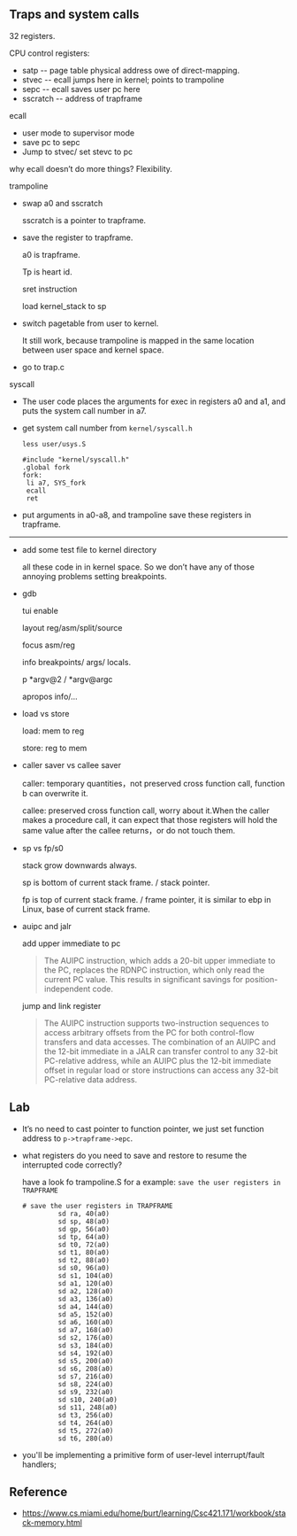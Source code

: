 ## Traps and system calls

32 registers.

CPU control registers:

- satp -- page table physical address owe of direct-mapping.
- stvec -- ecall jumps here in kernel; points to trampoline
- sepc -- ecall saves user pc here
- sscratch -- address of trapframe

ecall

- user mode to supervisor mode
- save pc to sepc
- Jump to stvec/ set stevc to pc

why ecall doesn’t do more things?  Flexibility.

trampoline 

- swap a0 and sscratch

  sscratch is a pointer to trapframe.

- save the register to trapframe. 

  a0 is trapframe.

  Tp is heart id.

  sret instruction

  load kernel_stack to sp 

- switch pagetable from user to kernel.  

  It still work, because trampoline is mapped in the same location between user space and kernel space.

- go to trap.c

syscall

- The user code places the arguments for exec in registers a0 and a1, and puts the system call number in a7.

- get system call number from `kernel/syscall.h`

  `less user/usys.S`

  ```assembly
  #include "kernel/syscall.h"
  .global fork
  fork:
   li a7, SYS_fork
   ecall
   ret
  ```

- put arguments in a0-a8, and trampoline save these registers in trapframe.

------

- add some test file to kernel directory

  all these code in in kernel space. So we don’t have any of those annoying problems setting breakpoints.

- gdb

  tui enable

  layout reg/asm/split/source

  focus asm/reg 

  info breakpoints/ args/ locals.

  p *argv@2 / *argv@argc

  apropos info/…

- load vs store

  load: mem to reg

  store: reg to mem

- caller saver vs callee saver

  caller: temporary quantities，not preserved cross function call, function b can overwrite it.

  callee: preserved cross function call, worry about it.When the caller makes a procedure call, it can expect that those registers will hold the same value after the callee returns，or do not touch them.

- sp vs fp/s0

  stack grow downwards always.

  sp is bottom of current stack frame. / stack pointer.

  fp is top of current stack frame. / frame pointer, it is similar to ebp in Linux, base of current stack frame.

- auipc and jalr

  add upper immediate to pc 

  > The AUIPC instruction, which adds a 20-bit upper immediate to the PC, replaces the RDNPC instruction, which only read the current PC value. This results in significant savings for position-independent code.

  jump and link register

  > The AUIPC instruction supports two-instruction sequences to access arbitrary offsets from the PC for both control-flow transfers and data accesses. The combination of an AUIPC and the 12-bit immediate in a JALR can transfer control to any 32-bit PC-relative address, while an AUIPC plus the 12-bit immediate offset in regular load or store instructions can access any 32-bit PC-relative data address.

## Lab

- It’s no need to cast pointer to function pointer, we just set function address to `p->trapframe->epc`.

- what registers do you need to save and restore to resume the interrupted code correctly? 

  have a look fo trampoline.S for a example: `save the user registers in TRAPFRAME`

  ```assembly
  # save the user registers in TRAPFRAME
           sd ra, 40(a0)
           sd sp, 48(a0)
           sd gp, 56(a0)
           sd tp, 64(a0)
           sd t0, 72(a0)
           sd t1, 80(a0)
           sd t2, 88(a0)
           sd s0, 96(a0)
           sd s1, 104(a0)
           sd a1, 120(a0)
           sd a2, 128(a0)
           sd a3, 136(a0)
           sd a4, 144(a0)
           sd a5, 152(a0)
           sd a6, 160(a0)
           sd a7, 168(a0)
           sd s2, 176(a0)
           sd s3, 184(a0)
           sd s4, 192(a0)
           sd s5, 200(a0)
           sd s6, 208(a0)
           sd s7, 216(a0)
           sd s8, 224(a0)
           sd s9, 232(a0)
           sd s10, 240(a0)
           sd s11, 248(a0)
           sd t3, 256(a0)
           sd t4, 264(a0)
           sd t5, 272(a0)
           sd t6, 280(a0)
  ```

- you'll be implementing a primitive form of user-level interrupt/fault handlers;

## Reference

- https://www.cs.miami.edu/home/burt/learning/Csc421.171/workbook/stack-memory.html